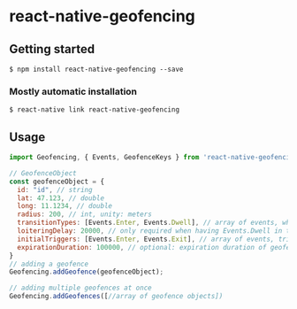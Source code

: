 # react-native-geofencing

## Getting started

`$ npm install react-native-geofencing --save`

### Mostly automatic installation

`$ react-native link react-native-geofencing`

## Usage
```javascript
import Geofencing, { Events, GeofenceKeys } from 'react-native-geofencing';

// GeofenceObject
const geofenceObject = {
  id: "id", // string
  lat: 47.123, // double
  long: 11.1234, // double
  radius: 200, // int, unity: meters
  transitionTypes: [Events.Enter, Events.Dwell], // array of events, what kind of transitions to trigger
  loiteringDelay: 20000, // only required when having Events.Dwell in transitionTypes, time in MS until dwell event should      trigger
  initialTriggers: [Events.Enter, Events.Exit], // array of events, triggers when starting inside/outside of a geofence
  expirationDuration: 100000, // optional: expiration duration of geofence in MS
}
// adding a geofence
Geofencing.addGeofence(geofenceObject);

// adding multiple geofences at once
Geofencing.addGeofences([//array of geofence objects])

```
